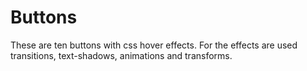 # Buttons



These are ten buttons with css hover effects. For the effects are used transitions, text-shadows, animations  and transforms. 
